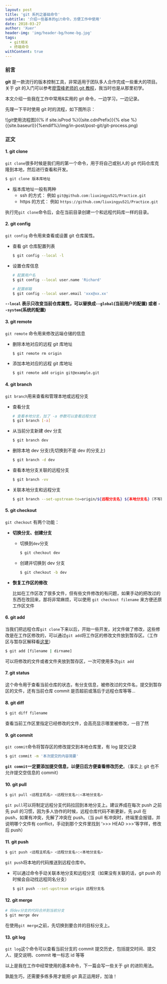 ```yaml
---
layout: post
title: 'git 系列之基础命令'
subtitle: '介绍一些基本的git命令，方便工作中使用'
date: 2018-03-27
author: 'Xuer'
header-img: 'img/header-bg/home-bg.jpg'
tags:
  - git相关
  - 终端命令
withContent: true
---
```


### 前言

**git** 是一款流行的版本控制工具，非常适用于团队多人合作完成一些重大的项目。关于 git 的入门可以参考[廖雪峰老师的 git 教程](https://www.liaoxuefeng.com/wiki/0013739516305929606dd18361248578c67b8067c8c017b000)，我当时也是从那里初学。

本文介绍一些我在工作中常用&实用的 git 命令，一边学习，一边记录。

先理一下平时使用 git 时的流程，如下图所示：

![git使用流程图]({% if site.isProd %}{{site.cdnPrefix}}{% else %}{{site.baseurl}}{%endif%}/img/in-post/post-git/git-process.png)

### 正文

#### 1. git clone

`git clone`很多时候是我们用的第一个命令，用于将自己或别人的 git 代码仓库克隆到本地，然后进行查看和开发。

```sh
$ git clone 版本库地址
```

- 版本库地址一般有两种
  - ssh 的方式：
    例如 `git@github.com:liuxingyu521/Practice.git`
  - https 的方式：
    例如 `https://github.com/liuxingyu521/Practice.git`

执行完`git clone`命令后，会在当前目录创建一个和远程代码库一样的目录。

#### 2. git config

`git config` 命令用来查看或设置 git 仓库属性。

- 查看 git 仓库配置列表
  ```sh
  $ git config --local -l
  ```
- 设置仓库信息
  ```sh
  # 配置用户名
  $ git config --local user.name 'Richard'

  # 配置邮箱
  $ git config --local user.email 'xxx@xx.xx'
  ```

**`--local` 表示只改变当前仓库属性，可以替换成`--global`(当前用户的配置) 或者 `--system`(系统的配置)**

#### 3. git remote

`git remote` 命令用来修改远端仓储的信息

- 删除本地对应的远程 git 库地址

  ```sh
  $ git remote rm origin
  ```

- 添加本地对应的远程 git 库地址

  ```sh
  $ git remote add origin git@example.git
  ```

#### 4. git branch

`git branch`用来查看和管理本地或远程分支

- 查看分支

  ```sh
  # 查看本地分支，加了 -a 参数可以查看远程分支
  $ git branch [-a]
  ```

- 从当前分支新建 dev 分支

  ```sh
  $ git branch dev
  ```

- 删除本地 dev 分支(先切换到不是 dev 的分支上)

  ```sh
  $ git branch -d dev
  ```

- 查看本地分支关联的远程分支

  ```sh
  $ git branch -vv
  ```

- 关联本地分支和远程分支

  ```sh
  $ git branch --set-upstream-to=origin/${远程分支名} ${本地分支名}（不写默认当前分支）
  ```

#### 5. git checkout

`git checkout` 有两个功能：

- **切换分支、创建分支**

  - 切换到`dev`分支
    ```sh
    $ git checkout dev
    ```
  - 创建并切换到 dev 分支
    ```sh
    $ git checkout -b dev
    ```

- **恢复工作区的修改**

  比如在工作区改了很多文件，但有些文件修改的有问题，如果手动的把改过的东西在改回来，那将非常麻烦，可以使用 `git checkout filename` 来方便还原工作区文件

#### 6. git add

当我们把远程仓库`git clone`下来以后，开始一些开发，对文件做了修改，这些修改是在工作区修改的，可以通过`git add`将工作区的修改文件放到暂存区。（工作区与暂存区解释看[这里](https://www.liaoxuefeng.com/wiki/0013739516305929606dd18361248578c67b8067c8c017b000/0013745374151782eb658c5a5ca454eaa451661275886c6000)）

```sh
$ git add [filename | dirname]
```

可以将修改的文件或者文件夹放到暂存区，一次可使用多次`git add`

#### 7. git status

这个命令用于查看当前仓库的状态，有分支信息，被修改过的文件名，提交到暂存区的文件，还有当前仓库 commit 是否超前或落后于远程仓库等等...

#### 8. git diff

```sh
$ git diff filename
```

查看当前工作区里指定已经修改的文件，会高亮显示哪里被修改，一目了然

#### 9. git commit

`git commit`命令将暂存区的修改提交到本地仓库里，有 log 提交记录

```sh
$ git commit -m '本次提交的内容简要'
```

**`git commit`一定要添加提交信息，以便日后方便查看修改历史**。（事实上 git 也不允许提交空信息的 commit）

#### 10. git pull

```sh
$ git pull <远程主机名> <远程分支名>:<本地分支名>
```

`git pull`可以将制定远程分支代码拉回到本地分支上。建议养成在每次 push 之前先 pull 的习惯，因为多人协作的时候，远程仓库代码不断更新，先 pull 在 push，如果有冲突，先解了冲突在 push。（当 pull 有冲突时，终端里会报错，并说明哪个文件有 conflict，手动到那个文件里找到 ‘>>> HEAD >>>’等字样，修改后 push）

#### 11. git push

```sh
$ git push <远程主机名> <远程分支名>:<本地分支名>
```

`git push`将本地的代码推送到远程仓库中。

- 可以通过命令手动关联本地分支和远程分支（如果没有关联的话，git push 的时候会自动找远程同名分支）

  ```sh
  $ git push --set-upstream origin 远程分支名
  ```

#### 12. git merge

```sh
# 将dev分支的代码合并到当前分支
$ git merge dev
```

在使用`git merge`之前，先切换到要合并的目标分支上。

#### 13. git log

`git log`这个命令可以查看当前分支的 commit 提交历史，包括提交时间、提交人、提交说明、commit 唯一标志 id 等等

以上是我在工作中经常使用的基本命令，下一篇会写一些关于 git 的进阶用法。

孰能生巧，还需要多练多用才能把 git 真正运用好，加油！
